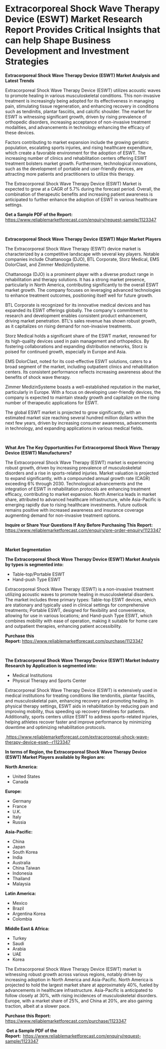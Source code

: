 <p><h1>Extracorporeal Shock Wave Therapy Device (ESWT) Market Research Report Provides Critical Insights that can help Shape Business Development and Investment Strategies</h1></p><p><strong>Extracorporeal Shock Wave Therapy Device (ESWT) Market Analysis and Latest Trends</strong></p>
<p><p>Extracorporeal Shock Wave Therapy Device (ESWT) utilizes acoustic waves to promote healing in various musculoskeletal conditions. This non-invasive treatment is increasingly being adopted for its effectiveness in managing pain, stimulating tissue regeneration, and enhancing recovery in conditions such as tendinitis, plantar fasciitis, and calcific shoulder. The market for ESWT is witnessing significant growth, driven by rising prevalence of orthopedic disorders, increasing acceptance of non-invasive treatment modalities, and advancements in technology enhancing the efficacy of these devices.</p><p>Factors contributing to market expansion include the growing geriatric population, escalating sports injuries, and rising healthcare expenditure, which create a favorable environment for the adoption of ESWT. The increasing number of clinics and rehabilitation centers offering ESWT treatment bolsters market growth. Furthermore, technological innovations, such as the development of portable and user-friendly devices, are attracting more patients and practitioners to utilize this therapy. </p><p>The Extracorporeal Shock Wave Therapy Device (ESWT) Market is expected to grow at a CAGR of 5.7% during the forecast period. Overall, the combination of therapeutic benefits and increasing patient awareness is anticipated to further enhance the adoption of ESWT in various healthcare settings.</p></p>
<p><strong>Get a Sample PDF of the Report:&nbsp;</strong> <a href="https://www.reliablemarketforecast.com/enquiry/request-sample/1123347?utm_campaign=1840&utm_medium=2&utm_source=Github&utm_content=ia&utm_term=14042025&utm_id=extracorporeal-shock-wave-therapy-device-eswt">https://www.reliablemarketforecast.com/enquiry/request-sample/1123347</a></p>
<p>&nbsp;</p>
<p><strong>Extracorporeal Shock Wave Therapy Device (ESWT) Major Market Players</strong></p>
<p><p>The Extracorporeal Shock Wave Therapy (ESWT) device market is characterized by a competitive landscape with several key players. Notable companies include Chattanooga (DJO), BTL Corporate, Storz Medical, EMS DolorClast, and Zimmer MedizinSysteme.</p><p>Chattanooga (DJO) is a prominent player with a diverse product range in rehabilitation and therapy solutions. It has a strong market presence, particularly in North America, contributing significantly to the overall ESWT market growth. The company focuses on leveraging advanced technologies to enhance treatment outcomes, positioning itself well for future growth.</p><p>BTL Corporate is recognized for its innovative medical devices and has expanded its ESWT offerings globally. The company's commitment to research and development enables consistent product enhancement, driving market penetration. BTL's sales revenue has shown robust growth, as it capitalizes on rising demand for non-invasive treatments.</p><p>Storz Medical holds a significant share of the ESWT market, renowned for its high-quality devices used in pain management and orthopedics. By fostering collaborations and expanding distribution networks, Storz is poised for continued growth, especially in Europe and Asia.</p><p>EMS DolorClast, noted for its cost-effective ESWT solutions, caters to a broad segment of the market, including outpatient clinics and rehabilitation centers. Its consistent performance reflects increasing awareness about the benefits of shock wave therapy.</p><p>Zimmer MedizinSysteme boasts a well-established reputation in the market, particularly in Europe. With a focus on developing user-friendly devices, the company is expected to maintain steady growth and capitalize on the rising number of therapeutic applications for ESWT.</p><p>The global ESWT market is projected to grow significantly, with an estimated market size reaching several hundred million dollars within the next few years, driven by increasing consumer awareness, advancements in technology, and expanding applications in various medical fields.</p></p>
<p>&nbsp;</p>
<p><strong>What Are The Key Opportunities For Extracorporeal Shock Wave Therapy Device (ESWT) Manufacturers?</strong></p>
<p><p>The Extracorporeal Shock Wave Therapy (ESWT) market is experiencing robust growth, driven by increasing prevalence of musculoskeletal disorders and a rise in sports-related injuries. Market valuation is projected to expand significantly, with a compounded annual growth rate (CAGR) exceeding 6% through 2030. Technological advancements and the integration of ESWT in rehabilitation protocols are enhancing treatment efficacy, contributing to market expansion. North America leads in market share, attributed to advanced healthcare infrastructure, while Asia-Pacific is emerging rapidly due to rising healthcare investments. Future outlook remains positive with increased awareness and insurance coverage augmenting demand for non-invasive treatment options.</p></p>
<p><strong>Inquire or Share Your Questions If Any Before Purchasing This Report:</strong> <a href="https://www.reliablemarketforecast.com/enquiry/pre-order-enquiry/1123347?utm_campaign=1840&utm_medium=2&utm_source=Github&utm_content=ia&utm_term=14042025&utm_id=extracorporeal-shock-wave-therapy-device-eswt">https://www.reliablemarketforecast.com/enquiry/pre-order-enquiry/1123347</a></p>
<p>&nbsp;</p>
<p><strong>Market Segmentation</strong></p>
<p><strong>The Extracorporeal Shock Wave Therapy Device (ESWT) Market Analysis by types is segmented into:</strong></p>
<p><ul><li>Table-top/Portable ESWT</li><li>Hand-push Type ESWT</li></ul></p>
<p><p>Extracorporeal Shock Wave Therapy (ESWT) is a non-invasive treatment utilizing acoustic waves to promote healing in musculoskeletal disorders. The market includes three primary types: Table-top ESWT devices, which are stationary and typically used in clinical settings for comprehensive treatments; Portable ESWT, designed for flexibility and convenience, allowing for use in various locations; and Hand-push Type ESWT, which combines mobility with ease of operation, making it suitable for home care and outpatient therapies, enhancing patient accessibility.</p></p>
<p><strong>Purchase this Report:&nbsp;</strong><a href="https://www.reliablemarketforecast.com/purchase/1123347?utm_campaign=1840&utm_medium=2&utm_source=Github&utm_content=ia&utm_term=14042025&utm_id=extracorporeal-shock-wave-therapy-device-eswt">https://www.reliablemarketforecast.com/purchase/1123347</a></p>
<p>&nbsp;</p>
<p><strong>The Extracorporeal Shock Wave Therapy Device (ESWT) Market Industry Research by Application is segmented into:</strong></p>
<p><ul><li>Medical Institutions</li><li>Physical Therapy and Sports Center</li></ul></p>
<p><p>Extracorporeal Shock Wave Therapy Device (ESWT) is extensively used in medical institutions for treating conditions like tendonitis, plantar fasciitis, and musculoskeletal pain, enhancing recovery and promoting healing. In physical therapy settings, ESWT aids in rehabilitation by reducing pain and improving mobility, thus speeding up recovery timelines for patients. Additionally, sports centers utilize ESWT to address sports-related injuries, helping athletes recover faster and improve performance by minimizing downtime and optimizing rehabilitation protocols.</p></p>
<p><a href="https://www.reliablemarketforecast.com/extracorporeal-shock-wave-therapy-device-eswt--r1123347?utm_campaign=1840&utm_medium=2&utm_source=Github&utm_content=ia&utm_term=14042025&utm_id=extracorporeal-shock-wave-therapy-device-eswt">&nbsp;https://www.reliablemarketforecast.com/extracorporeal-shock-wave-therapy-device-eswt--r1123347</a></p>
<p><strong>In terms of Region, the Extracorporeal Shock Wave Therapy Device (ESWT) Market Players available by Region are:</strong></p>
<p>
    <p> <strong> North America: </strong>
        <ul>
            <li>United States</li>
            <li>Canada</li>
        </ul>
        </p> 
    <p> <strong> Europe: </strong>
        <ul>
            <li>Germany</li>
            <li>France</li>
            <li>U.K.</li>
            <li>Italy</li>
            <li>Russia</li>
        </ul>
        </p> 
    <p> <strong> Asia-Pacific: </strong>
        <ul>
            <li>China</li>
            <li>Japan</li>
            <li>South Korea</li>
            <li>India</li>
            <li>Australia</li>
            <li>China Taiwan</li>
            <li>Indonesia</li>
            <li>Thailand</li>
            <li>Malaysia</li>
        </ul>
        </p> 
    <p> <strong> Latin America: </strong>
        <ul>
            <li>Mexico</li>
            <li>Brazil</li>
            <li>Argentina Korea</li>
            <li>Colombia</li>
        </ul>
        </p> 
    <p> <strong> Middle East & Africa: </strong>
        <ul>
            <li>Turkey</li>
            <li>Saudi</li>
            <li>Arabia</li>
            <li>UAE</li>
            <li>Korea</li>
        </ul>
    </p>
    </p>
<p><p>The Extracorporeal Shock Wave Therapy Device (ESWT) market is witnessing robust growth across various regions, notably driven by increasing adoption in North America and Asia-Pacific. North America is projected to hold the largest market share at approximately 40%, fueled by advancements in healthcare infrastructure. Asia-Pacific is anticipated to follow closely at 30%, with rising incidences of musculoskeletal disorders. Europe, with a market share of 25%, and China at 20%, are also gaining traction, albeit at a slower pace.</p></p>
<p><strong>Purchase this Report: </strong><a href="https://www.reliablemarketforecast.com/purchase/1123347?utm_campaign=1840&utm_medium=2&utm_source=Github&utm_content=ia&utm_term=14042025&utm_id=extracorporeal-shock-wave-therapy-device-eswt">https://www.reliablemarketforecast.com/purchase/1123347</a></p>
<p>&nbsp;<strong>Get a Sample PDF of the Report:&nbsp;&nbsp;</strong><a href="https://www.reliablemarketforecast.com/enquiry/request-sample/1123347?utm_campaign=1840&utm_medium=2&utm_source=Github&utm_content=ia&utm_term=14042025&utm_id=extracorporeal-shock-wave-therapy-device-eswt">https://www.reliablemarketforecast.com/enquiry/request-sample/1123347</a></p>
<p><strong></strong></p>
<p><p></p><p></p><p></p></p>